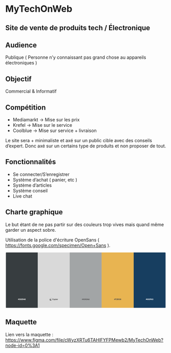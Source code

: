 # MyTechOnWeb

## Site de vente de produits tech / Électronique

## Audience

Publique ( Personne n’y connaissant pas grand chose au appareils électroniques )


## Objectif 

Commercial & Informatif

## Compétition 


- Mediamarkt -> Mise sur les prix
- Krefel -> Mise sur le service 
- Coolblue -> Mise sur service + livraison 

Le site sera + minimaliste et axé sur un public cible avec des conseils d’expert.
Donc axé sur un certains type de produits et non proposer de tout.

## Fonctionnalités 


- Se connecter/S’enregistrer
- Système d’achat ( panier, etc )
- Système d’articles
- Système conseil
- Live chat

## Charte graphique 


Le but étant de ne pas partir sur des couleurs trop vives mais quand même garder un aspect sobre.

Utilisation de la police d'écriture OpenSans ( https://fonts.google.com/specimen/Open+Sans ).

![alt text](https://github.com/SimplyV/MyTechOnWeb/blob/main/color-chart.png "Charte Graphique")

## Maquette 
Lien vers la maquette : https://www.figma.com/file/cWyzXRTu6TAHlFYFPMewb2/MyTechOnWeb?node-id=0%3A1





